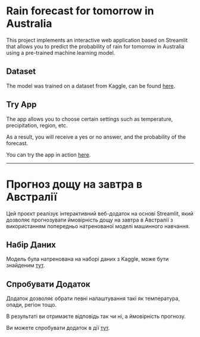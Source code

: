 # Rain forecast for tomorrow in Australia

This project implements an interactive web application based on Streamlit that allows you to predict the probability of
rain for tomorrow in Australia using a pre-trained machine learning model.

## Dataset

The model was trained on a dataset from Kaggle, can be
found [here](https://www.kaggle.com/datasets/jsphyg/weather-dataset-rattle-package).

## Try App

The app allows you to choose certain settings such as temperature, precipitation, region, etc.

As a result, you will receive a yes or no answer, and the probability of the forecast.

You can try the app in action [here](https://weather-forecasting-alinashev.streamlit.app/).

---

# Прогноз дощу на завтра в Австралії

Цей проєкт реалізує інтерактивний веб-додаток на основі Streamlit, який дозволяє прогнозувати ймовірність дощу на
завтра в Австралії з використанням попередньо натренованої моделі машинного навчання.

## Набір Даних

Модель була натренована на наборі даних з Kaggle, може бути
знайденим [тут](https://www.kaggle.com/datasets/jsphyg/weather-dataset-rattle-package).

## Спробувати Додаток

Додаток дозволяє обрати певні налаштування такі як температура, опади, регіон тощо.

В результаті ви отримаєте відповідь так чи ні, а ймовірність прогнозу.

Ви можете спробувати додаток в дії [тут](https://weather-forecasting-alinashev.streamlit.app/).
